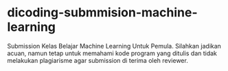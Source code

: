 # dicoding-submmision-machine-learning
Submission Kelas Belajar Machine Learning Untuk Pemula. Silahkan jadikan acuan, namun tetap untuk memahami kode program yang ditulis dan tidak melakukan plagiarisme agar submission di terima oleh reviewer.
